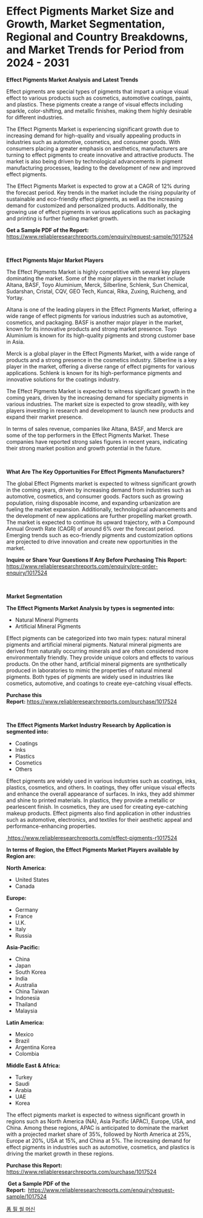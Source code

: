 <p><h1>Effect Pigments Market Size and Growth, Market Segmentation, Regional and Country Breakdowns, and Market Trends for Period from 2024 -  2031</h1></p><p><strong>Effect Pigments Market Analysis and Latest Trends</strong></p>
<p><p>Effect pigments are special types of pigments that impart a unique visual effect to various products such as cosmetics, automotive coatings, paints, and plastics. These pigments create a range of visual effects including sparkle, color-shifting, and metallic finishes, making them highly desirable for different industries.</p><p>The Effect Pigments Market is experiencing significant growth due to increasing demand for high-quality and visually appealing products in industries such as automotive, cosmetics, and consumer goods. With consumers placing a greater emphasis on aesthetics, manufacturers are turning to effect pigments to create innovative and attractive products. The market is also being driven by technological advancements in pigment manufacturing processes, leading to the development of new and improved effect pigments.</p><p>The Effect Pigments Market is expected to grow at a CAGR of 12% during the forecast period. Key trends in the market include the rising popularity of sustainable and eco-friendly effect pigments, as well as the increasing demand for customized and personalized products. Additionally, the growing use of effect pigments in various applications such as packaging and printing is further fueling market growth.</p></p>
<p><strong>Get a Sample PDF of the Report:&nbsp;</strong> <a href="https://www.reliableresearchreports.com/enquiry/request-sample/1017524">https://www.reliableresearchreports.com/enquiry/request-sample/1017524</a></p>
<p>&nbsp;</p>
<p><strong>Effect Pigments Major Market Players</strong></p>
<p><p>The Effect Pigments Market is highly competitive with several key players dominating the market. Some of the major players in the market include Altana, BASF, Toyo Aluminium, Merck, Silberline, Schlenk, Sun Chemical, Sudarshan, Cristal, CQV, GEO Tech, Kuncai, Rika, Zuxing, Ruicheng, and Yortay.</p><p>Altana is one of the leading players in the Effect Pigments Market, offering a wide range of effect pigments for various industries such as automotive, cosmetics, and packaging. BASF is another major player in the market, known for its innovative products and strong market presence. Toyo Aluminium is known for its high-quality pigments and strong customer base in Asia.</p><p>Merck is a global player in the Effect Pigments Market, with a wide range of products and a strong presence in the cosmetics industry. Silberline is a key player in the market, offering a diverse range of effect pigments for various applications. Schlenk is known for its high-performance pigments and innovative solutions for the coatings industry.</p><p>The Effect Pigments Market is expected to witness significant growth in the coming years, driven by the increasing demand for specialty pigments in various industries. The market size is expected to grow steadily, with key players investing in research and development to launch new products and expand their market presence.</p><p>In terms of sales revenue, companies like Altana, BASF, and Merck are some of the top performers in the Effect Pigments Market. These companies have reported strong sales figures in recent years, indicating their strong market position and growth potential in the future.</p></p>
<p>&nbsp;</p>
<p><strong>What Are The Key Opportunities For Effect Pigments Manufacturers?</strong></p>
<p><p>The global Effect Pigments market is expected to witness significant growth in the coming years, driven by increasing demand from industries such as automotive, cosmetics, and consumer goods. Factors such as growing population, rising disposable income, and expanding urbanization are fueling the market expansion. Additionally, technological advancements and the development of new applications are further propelling market growth. The market is expected to continue its upward trajectory, with a Compound Annual Growth Rate (CAGR) of around 6% over the forecast period. Emerging trends such as eco-friendly pigments and customization options are projected to drive innovation and create new opportunities in the market.</p></p>
<p><strong>Inquire or Share Your Questions If Any Before Purchasing This Report:</strong> <a href="https://www.reliableresearchreports.com/enquiry/pre-order-enquiry/1017524">https://www.reliableresearchreports.com/enquiry/pre-order-enquiry/1017524</a></p>
<p>&nbsp;</p>
<p><strong>Market Segmentation</strong></p>
<p><strong>The Effect Pigments Market Analysis by types is segmented into:</strong></p>
<p><ul><li>Natural Mineral Pigments</li><li>Artificial Mineral Pigments</li></ul></p>
<p><p>Effect pigments can be categorized into two main types: natural mineral pigments and artificial mineral pigments. Natural mineral pigments are derived from naturally occurring minerals and are often considered more environmentally friendly. They provide unique colors and effects to various products. On the other hand, artificial mineral pigments are synthetically produced in laboratories to mimic the properties of natural mineral pigments. Both types of pigments are widely used in industries like cosmetics, automotive, and coatings to create eye-catching visual effects.</p></p>
<p><strong>Purchase this Report:&nbsp;</strong><a href="https://www.reliableresearchreports.com/purchase/1017524">https://www.reliableresearchreports.com/purchase/1017524</a></p>
<p>&nbsp;</p>
<p><strong>The Effect Pigments Market Industry Research by Application is segmented into:</strong></p>
<p><ul><li>Coatings</li><li>Inks</li><li>Plastics</li><li>Cosmetics</li><li>Others</li></ul></p>
<p><p>Effect pigments are widely used in various industries such as coatings, inks, plastics, cosmetics, and others. In coatings, they offer unique visual effects and enhance the overall appearance of surfaces. In inks, they add shimmer and shine to printed materials. In plastics, they provide a metallic or pearlescent finish. In cosmetics, they are used for creating eye-catching makeup products. Effect pigments also find application in other industries such as automotive, electronics, and textiles for their aesthetic appeal and performance-enhancing properties.</p></p>
<p><a href="https://www.reliableresearchreports.com/effect-pigments-r1017524">&nbsp;https://www.reliableresearchreports.com/effect-pigments-r1017524</a></p>
<p><strong>In terms of Region, the Effect Pigments Market Players available by Region are:</strong></p>
<p>
    <p> <strong> North America: </strong>
        <ul>
            <li>United States</li>
            <li>Canada</li>
        </ul>
        </p> 
    <p> <strong> Europe: </strong>
        <ul>
            <li>Germany</li>
            <li>France</li>
            <li>U.K.</li>
            <li>Italy</li>
            <li>Russia</li>
        </ul>
        </p> 
    <p> <strong> Asia-Pacific: </strong>
        <ul>
            <li>China</li>
            <li>Japan</li>
            <li>South Korea</li>
            <li>India</li>
            <li>Australia</li>
            <li>China Taiwan</li>
            <li>Indonesia</li>
            <li>Thailand</li>
            <li>Malaysia</li>
        </ul>
        </p> 
    <p> <strong> Latin America: </strong>
        <ul>
            <li>Mexico</li>
            <li>Brazil</li>
            <li>Argentina Korea</li>
            <li>Colombia</li>
        </ul>
        </p> 
    <p> <strong> Middle East & Africa: </strong>
        <ul>
            <li>Turkey</li>
            <li>Saudi</li>
            <li>Arabia</li>
            <li>UAE</li>
            <li>Korea</li>
        </ul>
    </p>
    </p>
<p><p>The effect pigments market is expected to witness significant growth in regions such as North America (NA), Asia Pacific (APAC), Europe, USA, and China. Among these regions, APAC is anticipated to dominate the market with a projected market share of 35%, followed by North America at 25%, Europe at 20%, USA at 15%, and China at 5%. The increasing demand for effect pigments in industries such as automotive, cosmetics, and plastics is driving the market growth in these regions.</p></p>
<p><strong>Purchase this Report: </strong><a href="https://www.reliableresearchreports.com/purchase/1017524">https://www.reliableresearchreports.com/purchase/1017524</a></p>
<p>&nbsp;<strong>Get a Sample PDF of the Report:&nbsp;&nbsp;</strong><a href="https://www.reliableresearchreports.com/enquiry/request-sample/1017524">https://www.reliableresearchreports.com/enquiry/request-sample/1017524</a></p>
<p><strong></strong></p>
<p><p><a href="https://github.com/rick7624/Market-Research-Report-List-2/blob/main/58577385273.md">폼 필 씰 머신</a></p></p>